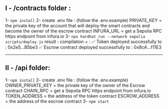 ## I - /contracts folder :

1- `npm install`
2- create .env file : (follow the .env.example)
PRIVATE_KEY = the private key of the account that will deploy the smart contracts and become the owner of the escrow contract
INFURA_URL = get a Sepolia RPC https endpoint from infura.io
3- `npx hardhat run --network sepolia scripts/deploy.js`
result :
compilation + :
✅ Token deployed successfully to : 0x2e5...B5be3
✅ Escrow contract deployed successfully to : 0x8cA...f11E3

---

## II - /api folder:

1- `npm install`
2- create .env file : (follow the .env.example)
OWNER_PRIVATE_KEY = the private key of the owner of the Escrow contract
CHAIN_RPC = get a Sepolia RPC https endpoint from infura.io
TOKEN_ADDRESS = the address of the token contract
ESCROW_ADDRESS = the address of the escrow contract
3- `npm start`
